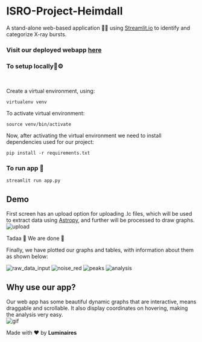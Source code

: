 # ISRO-Project-Heimdall
A stand-alone web-based application 👩‍💻 using <a href="https://streamlit.io/">Streamlit.io</a> to identify and categorize X-ray bursts.
### Visit our deployed webapp <a href="https://project-isro-heimdall.herokuapp.com/">here</a> <br/>
### To setup locally🔧⚙️
<br/>

Create a virtual environment, using:
```
virtualenv venv
```
To activate virtual environment:
```
source venv/bin/activate
```
Now, after activating the virtual environment we need to install dependencies used for our project:
```
pip install -r requirements.txt
```
### To run app 🏃 
```
streamlit run app.py
```

## Demo 

First screen has an upload option for uploading .lc files, which will be used to extract data using <a href="https://www.astropy.org/">Astropy</a>, and further will be processed to draw graphs.
![upload](https://user-images.githubusercontent.com/59011370/158999319-4a92d7d3-13e0-494b-b405-c8f3e5339ab9.png)

Tadaa 🥳 We are done 🥁

Finally, we have plotted our graphs and tables, with information about them as shown below:

![raw_data_input](https://user-images.githubusercontent.com/59011370/158999454-13fde19d-3b5b-4be6-8877-76d1abff66cd.png)
![noise_red](https://user-images.githubusercontent.com/59011370/158999452-a927a40c-22ad-4e4e-9872-ee4201182e23.png)
![peaks](https://user-images.githubusercontent.com/59011370/158999453-2d0488c5-ab69-4e1d-81a4-25b22c6cb0c8.png)
![analysis](https://user-images.githubusercontent.com/59011370/158999445-1166537e-afde-4dc5-9ce4-ede61d576e1b.png)

## Why use our app?

Our web app has some beautiful dynamic graphs that are interactive, means draggable and scrollable. It also display coordinates on hovering, making the analysis very easy. <br/>
![gif](https://user-images.githubusercontent.com/59011370/158999904-0eaace6a-d517-40ab-aa2f-e120a8ef5f81.gif)

Made with ❤️ by **Luminaires**
